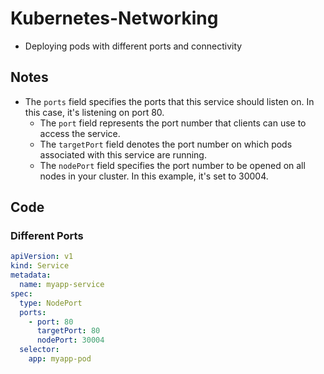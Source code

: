 # Kubernetes-Networking
- Deploying pods with different ports and connectivity

## Notes
- The `ports` field specifies the ports that this service should listen on. In this case, it's listening on port 80.
  - The `port` field represents the port number that clients can use to access the service.
  - The `targetPort` field denotes the port number on which pods associated with this service are running.
  - The `nodePort` field specifies the port number to be opened on all nodes in your cluster. In this example, it's set to 30004.

## Code
### Different Ports
```yml
apiVersion: v1
kind: Service
metadata:
  name: myapp-service
spec:
  type: NodePort
  ports:
    - port: 80
      targetPort: 80
      nodePort: 30004
  selector:
    app: myapp-pod
```
